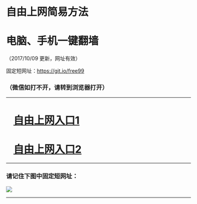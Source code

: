 ﻿# 自由上网简易方法

# 电脑、手机一键翻墙

（2017/10/09 更新，网址有效）

固定短网址：https://git.io/free99

### （微信如打不开，请转到浏览器打开）


***





# &nbsp;&nbsp; <a href="http://ft1258112022.fwq-tz-1001.info/fwqtz01.html?t=10090018027 " target="_blank">自由上网入口1</a>
# &nbsp;&nbsp; <a href="http://ft1535823138.fwq-tz-1002.info/fwqtz02.html?t=10090013525 " target="_blank">自由上网入口2</a>
***

### 请记住下图中固定短网址：

<img src="https://s3-us-west-2.amazonaws.com/fwq-1001/yjfq-20170905okok.png" /> 


***

